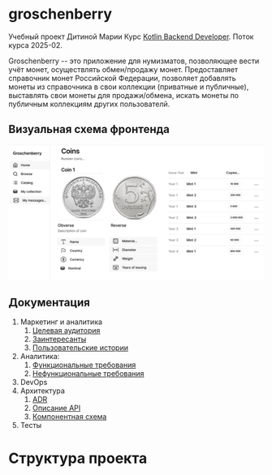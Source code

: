 # groschenberry

Учебный проект Дитиной Марии
Курс [Kotlin Backend Developer](https://otus.ru/lessons/kotlin/).
Поток курса 2025-02.

Groschenberry -- это приложение для нумизматов, позволяющее вести учёт монет, осуществлять обмен/продажу монет. 
Предоставляет справочник монет Российской Федерации, позволяет добавлять монеты из справочника в свои коллекции (приватные и публичные), 
выставлять свои монеты для продажи/обмена, искать монеты по публичным коллекциям других пользователй.

## Визуальная схема фронтенда

![Макет фронта](imgs/design-layout.png)

## Документация

1. Маркетинг и аналитика
    1. [Целевая аудитория](./docs/01-biz/01-target-audience.md)
    2. [Заинтересанты](./docs/01-biz/02-stakeholders.md)
    3. [Пользовательские истории](./docs/01-biz/03-bizreq.md)
2. Аналитика:
    1. [Функциональные требования](./docs/02-analysis/01-functional-requiremens.md)
    2. [Нефункциональные требования](./docs/02-analysis/02-nonfunctional-requirements.md)
3. DevOps
4. Архитектура
   1. [ADR](./docs/04-architecture/01-adrs.md)
   2. [Описание API](./docs/04-architecture/02-api.md)
   3. [Компонентная схема](./docs/04-architecture/03-arch.md)
5. Тесты

# Структура проекта
